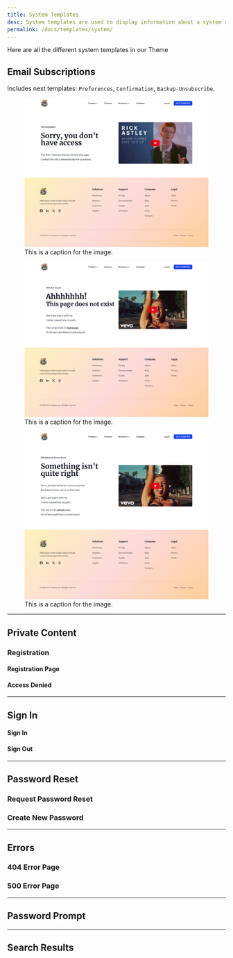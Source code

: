 ```yaml
---
title: System Templates
desc: System templates are used to display information about a system or a service.
permalink: /docs/templates/system/
---
```


Here are all the different system templates in our Theme

## Email Subscriptions

Includes next templates: `Preferences`, `Confirmation`, `Backup-Unsubscribe`.

<figure>
  <img src="./403.png" alt="Description of Image">
  <figcaption>This is a caption for the image.</figcaption>
</figure>

<figure>
  <img src="./404.png" alt="Description of Image">
  <figcaption>This is a caption for the image.</figcaption>
</figure>

<figure>
  <img src="./500.png" alt="Description of Image">
  <figcaption>This is a caption for the image.</figcaption>
</figure>

---

## Private Content
### Registration
#### Registration Page
#### Access Denied

---

## Sign In
#### Sign In
#### Sign Out

---

## Password Reset
### Request Password Reset
### Create New Password

---

## Errors
### 404 Error Page
### 500 Error Page

---

## Password Prompt

---

## Search Results

